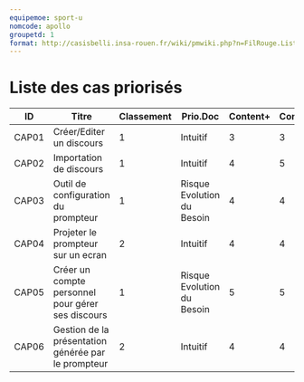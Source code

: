 ```yaml
---
equipemoe: sport-u
nomcode: apollo
groupetd: 1
format: http://casisbelli.insa-rouen.fr/wiki/pmwiki.php?n=FilRouge.ListeCasPriorisee
---
```

# Liste des cas priorisés

| ID    | Titre                        | Classement | Prio.Doc | Content+ | Content- | Antécédents | Format | Maquette |
|-------|------------------------------|------------|----------|----------|----------|-------------|--------|----------|
| CAP01 | Créer/Editer un discours        | 1          | Intuitif    | 3        | 3        |    aucun    | A    | 1        |
| CAP02 | Importation de discours | 1          | Intuitif     | 4        | 5        | CAP01       | DSS   | 1        |
| CAP03 | Outil de configuration du prompteur | 1          | Risque Evolution du Besoin     | 4        | 4        | CAP02       | A   | 0        |
| CAP04 | Projeter le prompteur sur un ecran | 2           | Intuitif         | 4        | 4        |  aucun           |  DSS | 0       |
| CAP05 | Créer un compte personnel pour gérer ses discours | 1          | Risque Evolution du Besoin     | 5        | 5        | aucun       | C    | 1        |
| CAP06 | Gestion de la présentation générée par le prompteur | 2          | Intuitif     | 4 | 4        | CAP03      | A    | 1       |
